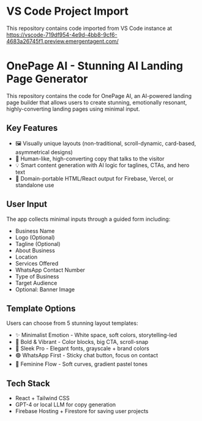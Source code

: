 # VS Code Project Import

This repository contains code imported from VS Code instance at https://vscode-719df954-4e9d-4bb8-9cf6-4683a26745f1.preview.emergentagent.com/ 

# OnePage AI - Stunning AI Landing Page Generator

This repository contains the code for OnePage AI, an AI-powered landing page builder that allows users to create stunning, emotionally resonant, highly-converting landing pages using minimal input.

## Key Features
- 🖼️ Visually unique layouts (non-traditional, scroll-dynamic, card-based, asymmetrical designs)
- 💬 Human-like, high-converting copy that talks to the visitor
- 💡 Smart content generation with AI logic for taglines, CTAs, and hero text
- 🧩 Domain-portable HTML/React output for Firebase, Vercel, or standalone use

## User Input
The app collects minimal inputs through a guided form including:
- Business Name
- Logo (Optional)
- Tagline (Optional)
- About Business
- Location
- Services Offered
- WhatsApp Contact Number
- Type of Business
- Target Audience
- Optional: Banner Image

## Template Options
Users can choose from 5 stunning layout templates:
- ✨ Minimalist Emotion - White space, soft colors, storytelling-led
- 🎉 Bold & Vibrant - Color blocks, big CTA, scroll-snap
- 💼 Sleek Pro - Elegant fonts, grayscale + brand colors
- 🟢 WhatsApp First - Sticky chat button, focus on contact
- 🌸 Feminine Flow - Soft curves, gradient pastel tones

## Tech Stack
- React + Tailwind CSS
- GPT-4 or local LLM for copy generation
- Firebase Hosting + Firestore for saving user projects 